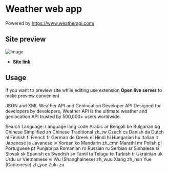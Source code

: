 # Weather web app
Powered by https://www.weatherapi.com/ 

## Site preview 
![Image](https://github.com/ZloyGolub/Weather/img/preview.png)
- [**Site link**](https://zloygolub.github.io/Weather/)

## Usage
If you want to preview site while editing use extension **Open live server** to make preview convenient

JSON and XML Weather API and Geolocation Developer API
Designed for developers by developers, Weather API is the ultimate weather and geolocation API trusted by 500,000+ users worldwide.

Search Language: 
Language	        lang code
Arabic	            ar
Bengali	            bn
Bulgarian	        bg
Chinese Simplified	zh
Chinese Traditional	zh_tw
Czech	            cs
Danish	            da
Dutch	            nl
Finnish	            fi
French	            fr
German	            de
Greek	            el
Hindi	            hi
Hungarian	        hu
Italian	            it
Japanese	        ja
Javanese	        jv
Korean	            ko
Mandarin	        zh_cmn
Marathi	            mr
Polish	            pl
Portuguese	        pt
Punjabi	            pa
Romanian	        ro
Russian	            ru
Serbian	            sr
Sinhalese	        si
Slovak	            sk
Spanish	            es
Swedish	            sv
Tamil	            ta
Telugu	            te
Turkish	            tr
Ukrainian	        uk
Urdu	            ur
Vietnamese	        vi
Wu (Shanghainese)	zh_wuu
Xiang	            zh_hsn
Yue (Cantonese)	    zh_yue
Zulu	            zu